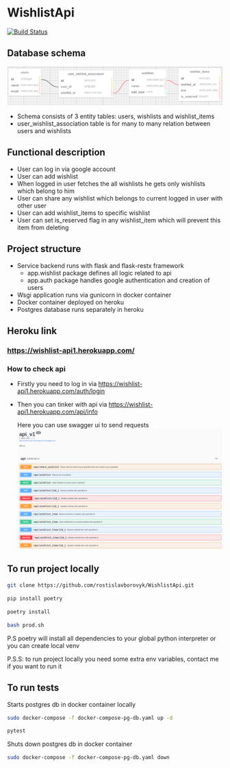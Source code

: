 # WishlistApi
[![Build Status](https://travis-ci.com/rostislavborovyk/WishlistApi.svg?token=N6skgBAyq7zSBt2UqUss&branch=master)](https://travis-ci.com/rostislavborovyk/WishlistApi)

## Database schema
![alt text](img/db_schema.png)

- Schema consists of 3 entity tables: users, wishlists and wishlist_items
- user_wishlist_association table is for many to many relation between users and wishlists

## Functional description
- User can log in via google account
- User can add wishlist 
- When logged in user fetches the all wishlists he gets only wishlists which belong to him
- User can share any wishlist which belongs to current logged in user with other user
- User can add wishlist_items to specific wishlist
- User can set is_reserved flag in any wishlist_item which will prevent this item from deleting

## Project structure

- Service backend runs with flask and flask-restx framework 
  * app.wishlist package defines all logic related to api
  * app.auth package handles google authentication and creation of users
- Wsgi application runs via gunicorn in docker container
- Docker container deployed on heroku
- Postgres database runs separately in heroku

## Heroku link
### https://wishlist-api1.herokuapp.com/

### How to check api

- Firstly you need to log in via https://wishlist-api1.herokuapp.com/auth/login
- Then you can tinker with api via https://wishlist-api1.herokuapp.com/api/info

  Here you can use swagger ui to send requests
  ![alt text](img/info_img.png)

## To run project locally
 ```sh 
git clone https://github.com/rostislavborovyk/WishlistApi.git
```
 ```sh 
pip install poetry
```
 ```sh 
poetry install 
```
 ```sh 
bash prod.sh
```
P.S poetry will install all dependencies to your global python interpreter or you can create local venv

P.S.S: to run project locally you need some extra env variables, contact me if you want to run it 

## To run tests
Starts postgres db in docker container locally
```sh 
sudo docker-compose -f docker-compose-pg-db.yaml up -d
```
```sh 
pytest
```
Shuts down postgres db in docker container 
```sh 
sudo docker-compose -f docker-compose-pg-db.yaml down
```
